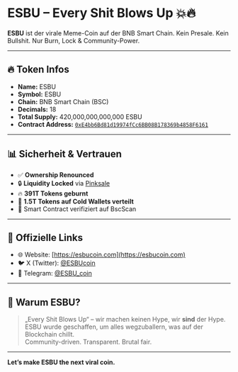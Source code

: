 # ESBU – Every Shit Blows Up 💥🔥

**ESBU** ist der virale Meme-Coin auf der BNB Smart Chain. Kein Presale. Kein Bullshit. Nur Burn, Lock & Community-Power.

---

## 🔥 Token Infos

- **Name:** ESBU  
- **Symbol:** ESBU  
- **Chain:** BNB Smart Chain (BSC)  
- **Decimals:** 18  
- **Total Supply:** 420,000,000,000,000 ESBU  
- **Contract Address:** [`0xE4bb6Bd81d19974fCc6BB08B178369b4858F6161`](https://bscscan.com/token/0xE4bb6Bd81d19974fCc6BB08B178369b4858F6161)

---

## 📊 Sicherheit & Vertrauen

- ✅ **Ownership Renounced**  
- 🔒 **Liquidity Locked** via [Pinksale](https://www.pinksale.finance/pinklock/bsc/record/1330357)  
- 🔥 **391T Tokens geburnt**  
- 🧊 **1.5T Tokens auf Cold Wallets verteilt**  
- 🧠 Smart Contract verifiziert auf BscScan

---

## 📢 Offizielle Links

- 🌐 Website: [https://esbucoin.com](https://esbucoin.com)  
- 🐦 X (Twitter): [@ESBUcoin](https://twitter.com/ESBUcoin)  
- 💬 Telegram: [@ESBU_coin](https://t.me/ESBU_coin)  

---

## 🚀 Warum ESBU?

> „Every Shit Blows Up“ – wir machen keinen Hype, wir **sind** der Hype.  
ESBU wurde geschaffen, um alles wegzuballern, was auf der Blockchain chillt.  
Community-driven. Transparent. Brutal fair.

---

**Let’s make ESBU the next viral coin.**
